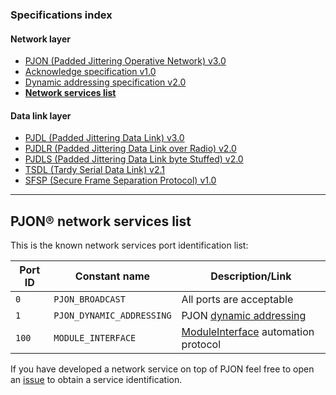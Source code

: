 ### Specifications index

#### Network layer
- [PJON (Padded Jittering Operative Network) v3.0](/specification/PJON-protocol-specification-v3.0.md)
- [Acknowledge specification v1.0](/specification/PJON-protocol-acknowledge-specification-v1.0.md)
- [Dynamic addressing specification v2.0](/specification/PJON-dynamic-addressing-specification-v2.0.md)
- **[Network services list](/specification/PJON-network-services-list.md)**
#### Data link layer
- [PJDL (Padded Jittering Data Link) v3.0](/src/strategies/SoftwareBitBang/specification/PJDL-specification-v3.0.md)
- [PJDLR (Padded Jittering Data Link over Radio) v2.0](/src/strategies/OverSampling/specification/PJDLR-specification-v2.0.md)
- [PJDLS (Padded Jittering Data Link byte Stuffed) v2.0](/src/strategies/AnalogSampling/specification/PJDLS-specification-v2.0.md)
- [TSDL (Tardy Serial Data Link) v2.1](/src/strategies/ThroughSerial/specification/TSDL-specification-v2.1.md)
- [SFSP (Secure Frame Separation Protocol) v1.0](/specification/SFSP-frame-separation-specification-v1.0.md)

---

## PJON® network services list
This is the known network services port identification list:  

| Port ID | Constant name               | Description/Link                    |
| ------- | --------------------------- | ----------------------------------- |
| `0`     | `PJON_BROADCAST`            | All ports are acceptable            |
| `1`     | `PJON_DYNAMIC_ADDRESSING`   | PJON [dynamic addressing](/specification/PJON-dynamic-addressing-specification-v2.0.md) |
| `100`   | `MODULE_INTERFACE`          | [ModuleInterface](https://github.com/fredilarsen/ModuleInterface) automation protocol   |

If you have developed a network service on top of PJON feel free to open an [issue](https://github.com/gioblu/PJON/issues) to obtain a service identification.
